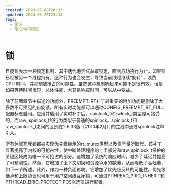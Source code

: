 ```yaml
---
created: 2023-07-08T20:33
updated: 2024-03-26T23:34
tags:
  - 笔记
  - 笔记/学习笔记
---
```


# 锁

自旋锁表示一种锁定机制，其中迭代地尝试获取锁定，直到成功执行为止。如果锁已经被另一个线程持有，这种行为也会发生，导致当前线程继续“旋转”，浪费 CPU 时间，并抑制被抢占的可能性。虽然这种机制听起来可能不是很有效，但是如果等待时间很短，总体性能，尤其是响应时间，可以从中受益。

除了前面章节中描述的功能外，PREEMPT_RT补丁最重要的附加功能是删除了大多数不可预见的自旋锁。所有实时功能都可以通过CONFIG_PREEMPT_RT_FULL配置标志启用。应用并启用了实时补丁后，spinlock_t和rwlock_t类型是可接受的，而raw_spinlock_t的行为类似于普通的spinlock。spinlock_t和raw_spinlock_t之间的区别在2.6.33版（2010年2月）的主线中通过spinlock注释引入。

所有休眠互斥锁都被实现优先级继承的rt_mutex类型以及信号量所取代。该补丁显著提高了内核的可抢占性，使中断处理程序的上半部分和raw_spinlock_t保护的关键区域成为唯一不可抢占的部分。这增加了系统的响应时间，减少了延迟并提高了可预测性。然而，它增加了上下文切换和资源争用的数量，从而降低了吞吐量，如下一节所述。此外，作为一种负面影响，它增加了优先级反转的可能性。优先级继承和上限协议也可用于用户空间级互斥锁，可通过PTHREAD_PRIO_INHERIT和PTHREAD_BRIO_PROTECT POSIX选项进行配置。